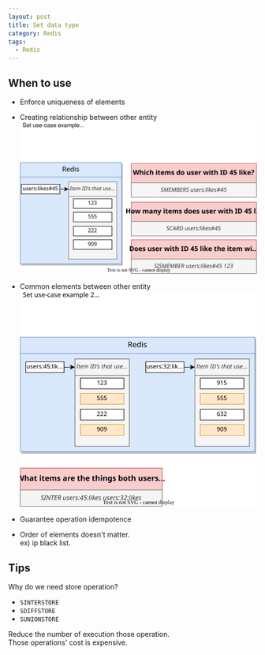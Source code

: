 ```yaml
---
layout: post
title: Set data type
category: Redis
tags:
  - Redis
---
```


## When to use
- Enforce uniqueness of elements
- Creating relationship between other entity \
![Benefits from set example](/assets/img/redis/set-usecase-example.svg)

- Common elements between other entity \
![Benefits from set example2](/assets/img/redis/set-usecase-example_2.svg)
- Guarantee operation idempotence
- Order of elements doesn't matter. \
ex) ip black list.


## Tips
Why do we need store operation?
- `SINTERSTORE`
- `SDIFFSTORE`
- `SUNIONSTORE`

Reduce the number of execution those operation. \
Those operations' cost is expensive.

